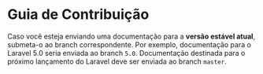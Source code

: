 # Guia de Contribuição

Caso você esteja enviando uma documentação para a **versão estável atual**, submeta-o ao branch correspondente. Por exemplo, documentação para o Laravel 5.0 seria enviada ao branch `5.0`. Documentação destinada para o próximo lançamento do Laravel deve ser enviada ao branch `master`.
